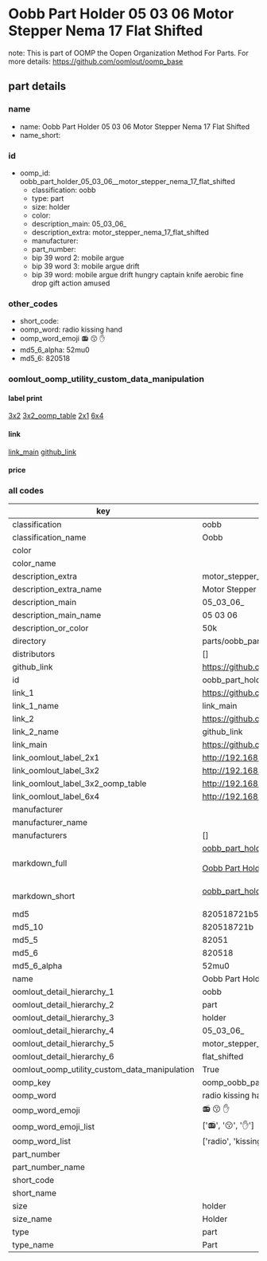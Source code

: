 # Oobb Part Holder 05 03 06  Motor Stepper Nema 17 Flat Shifted  

note: This is part of OOMP the Oopen Organization Method For Parts. For more details: https://github.com/oomlout/oomp_base

##  part details





### name
* name: Oobb Part Holder 05 03 06  Motor Stepper Nema 17 Flat Shifted
* name_short: 
### id
* oomp_id: oobb_part_holder_05_03_06__motor_stepper_nema_17_flat_shifted
  * classification: oobb
  * type: part
  * size: holder
  * color: 
  * description_main: 05_03_06_
  * description_extra: motor_stepper_nema_17_flat_shifted
  * manufacturer: 
  * part_number: 
  * bip 39 word 2: mobile argue
  * bip 39 word 3: mobile argue drift
  * bip 39 word: mobile argue drift hungry captain knife aerobic fine drop gift action amused

### other_codes
* short_code: 
* oomp_word: radio kissing hand
* oomp_word_emoji :radio: :kissing: :hand:
* md5_6_alpha: 52mu0
* md5_6: 820518






### oomlout_oomp_utility_custom_data_manipulation
#### label print
[3x2](http://192.168.1.245:1112/?label=oomp%2052mu0)
[3x2_oomp_table](http://192.168.1.107:1112/?label=oomp%2052mu0)
[2x1](http://192.168.1.242:1112/?label=oomp%2052mu0)
[6x4](http://192.168.1.55:1112/?label=oomp%2052mu0)    

#### link

[link_main](https://github.com/oomlout/oomlout_oomp_current_version_messy/tree/main/parts/oobb_part_holder_05_03_06__motor_stepper_nema_17_flat_shifted) [github_link](https://github.com/oomlout/oomlout_oomp_part_src/tree/main/parts/oobb_part_holder_05_03_06__motor_stepper_nema_17_flat_shifted)                             

#### price







### all codes 
| key | value |  
| --- | --- |  
| classification | oobb |  
| classification_name | Oobb |  
| color |  |  
| color_name |  |  
| description_extra | motor_stepper_nema_17_flat_shifted |  
| description_extra_name | Motor Stepper Nema 17 Flat Shifted |  
| description_main | 05_03_06_ |  
| description_main_name | 05 03 06  |  
| description_or_color | 50k |  
| directory | parts/oobb_part_holder_05_03_06__motor_stepper_nema_17_flat_shifted |  
| distributors | [] |  
| github_link | https://github.com/oomlout/oomlout_oomp_part_src/tree/main/parts/oobb_part_holder_05_03_06__motor_stepper_nema_17_flat_shifted |  
| id | oobb_part_holder_05_03_06__motor_stepper_nema_17_flat_shifted |  
| link_1 | https://github.com/oomlout/oomlout_oomp_current_version_messy/tree/main/parts/oobb_part_holder_05_03_06__motor_stepper_nema_17_flat_shifted |  
| link_1_name | link_main |  
| link_2 | https://github.com/oomlout/oomlout_oomp_part_src/tree/main/parts/oobb_part_holder_05_03_06__motor_stepper_nema_17_flat_shifted |  
| link_2_name | github_link |  
| link_main | https://github.com/oomlout/oomlout_oomp_current_version_messy/tree/main/parts/oobb_part_holder_05_03_06__motor_stepper_nema_17_flat_shifted |  
| link_oomlout_label_2x1 | http://192.168.1.242:1112/?label=oomp%2052mu0 |  
| link_oomlout_label_3x2 | http://192.168.1.245:1112/?label=oomp%2052mu0 |  
| link_oomlout_label_3x2_oomp_table | http://192.168.1.107:1112/?label=oomp%2052mu0 |  
| link_oomlout_label_6x4 | http://192.168.1.55:1112/?label=oomp%2052mu0 |  
| manufacturer |  |  
| manufacturer_name |  |  
| manufacturers | [] |  
| markdown_full | [oobb_part_holder_05_03_06__motor_stepper_nema_17_flat_shifted](https://github.com/oomlout/oomlout_oomp_current_version_messy/tree/main/parts/oobb_part_holder_05_03_06__motor_stepper_nema_17_flat_shifted)<br>[](https://github.com/oomlout/oomlout_oomp_current_version_messy/tree/main/parts/oobb_part_holder_05_03_06__motor_stepper_nema_17_flat_shifted)<br>[Oobb Part Holder 05 03 06  Motor Stepper Nema 17 Flat Shifted](https://github.com/oomlout/oomlout_oomp_current_version_messy/tree/main/parts/oobb_part_holder_05_03_06__motor_stepper_nema_17_flat_shifted)<br><br> |  
| markdown_short | [oobb_part_holder_05_03_06__motor_stepper_nema_17_flat_shifted](https://github.com/oomlout/oomlout_oomp_current_version_messy/tree/main/parts/oobb_part_holder_05_03_06__motor_stepper_nema_17_flat_shifted)<br><br> |  
| md5 | 820518721b56c085ee9116f48582e473 |  
| md5_10 | 820518721b |  
| md5_5 | 82051 |  
| md5_6 | 820518 |  
| md5_6_alpha | 52mu0 |  
| name | Oobb Part Holder 05 03 06  Motor Stepper Nema 17 Flat Shifted |  
| oomlout_detail_hierarchy_1 | oobb |  
| oomlout_detail_hierarchy_2 | part |  
| oomlout_detail_hierarchy_3 | holder |  
| oomlout_detail_hierarchy_4 | 05_03_06_ |  
| oomlout_detail_hierarchy_5 | motor_stepper_nema_17 |  
| oomlout_detail_hierarchy_6 | flat_shifted |  
| oomlout_oomp_utility_custom_data_manipulation | True |  
| oomp_key | oomp_oobb_part_holder_05_03_06__motor_stepper_nema_17_flat_shifted |  
| oomp_word | radio kissing hand |  
| oomp_word_emoji | :radio: :kissing: :hand: |  
| oomp_word_emoji_list | [':radio:', ':kissing:', ':hand:'] |  
| oomp_word_list | ['radio', 'kissing', 'hand'] |  
| part_number |  |  
| part_number_name |  |  
| short_code |  |  
| short_name |  |  
| size | holder |  
| size_name | Holder |  
| type | part |  
| type_name | Part |  
